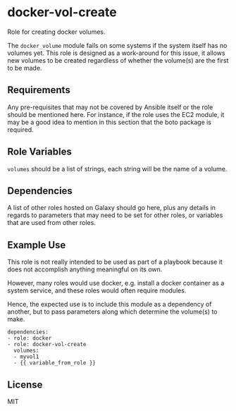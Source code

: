docker-vol-create
=================

Role for creating docker volumes.

The `docker_volume` module fails on some systems if the system itself has
no volumes yet. This role is designed as a work-around for this issue, it
allows new volumes to be created regardless of whether the volume(s) are
the first to be made.

Requirements
------------

Any pre-requisites that may not be covered by Ansible itself or the role should be mentioned here. For instance, if the role uses the EC2 module, it may be a good idea to mention in this section that the boto package is required.

Role Variables
--------------
`volumes` should be a list of strings, each string will be the name of a volume.

Dependencies
------------

A list of other roles hosted on Galaxy should go here, plus any details in regards to parameters that may need to be set for other roles, or variables that are used from other roles.

Example Use
----------------

This role is not really intended to be used as part of a playbook because it does not accomplish anything meaningful on its own.

However, many roles would use docker, e.g. install a docker container as a system service, and these roles would often require modules.

Hence, the expected use is to include this module as a dependency of another, but to pass parameters along which determine the volume(s) to make.

```
dependencies:
- role: docker
- role: docker-vol-create
  volumes:
  - myvol1
  - {{ variable_from_role }}
```

License
-------

MIT

